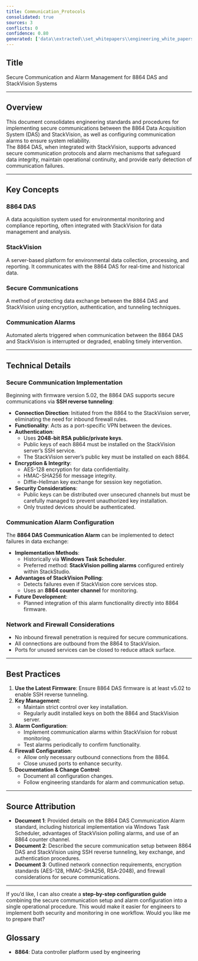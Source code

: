 ```yaml
---
title: Communication_Protocols
consolidated: true
sources: 3
conflicts: 0
confidence: 0.80
generated: ['data\\extracted\\set_whitepapers\\engineering_white_papers_WhitePapers_Alarms_EngineeringStandard-8864DASCommunicationAlarmmsg_208fb445.md', 'data\\extracted\\set_whitepapers\\engineering_white_papers_WhitePapers_SecureCommunication_SettingupSecureCommunicationsr4docx_3749cf68.md', 'data\\extracted\\set_whitepapers\\engineering_white_papers_WhitePapers_ServerMigration_ESCSecureCommunicationPortspdf_d3ae44db.md']  # This would be a timestamp
---
```


## Title
Secure Communication and Alarm Management for 8864 DAS and StackVision Systems

---

## Overview
This document consolidates engineering standards and procedures for implementing secure communications between the 8864 Data Acquisition System (DAS) and StackVision, as well as configuring communication alarms to ensure system reliability.  
The 8864 DAS, when integrated with StackVision, supports advanced secure communication protocols and alarm mechanisms that safeguard data integrity, maintain operational continuity, and provide early detection of communication failures.

---

## Key Concepts

### 8864 DAS
A data acquisition system used for environmental monitoring and compliance reporting, often integrated with StackVision for data management and analysis.

### StackVision
A server-based platform for environmental data collection, processing, and reporting. It communicates with the 8864 DAS for real-time and historical data.

### Secure Communications
A method of protecting data exchange between the 8864 DAS and StackVision using encryption, authentication, and tunneling techniques.

### Communication Alarms
Automated alerts triggered when communication between the 8864 DAS and StackVision is interrupted or degraded, enabling timely intervention.

---

## Technical Details

### Secure Communication Implementation
Beginning with firmware version 5.02, the 8864 DAS supports secure communications via **SSH reverse tunneling**:
- **Connection Direction**: Initiated from the 8864 to the StackVision server, eliminating the need for inbound firewall rules.
- **Functionality**: Acts as a port-specific VPN between the devices.
- **Authentication**:  
  - Uses **2048-bit RSA public/private keys**.
  - Public keys of each 8864 must be installed on the StackVision server’s SSH service.
  - The StackVision server’s public key must be installed on each 8864.
- **Encryption & Integrity**:  
  - AES-128 encryption for data confidentiality.
  - HMAC-SHA256 for message integrity.
  - Diffie-Hellman key exchange for session key negotiation.
- **Security Considerations**:  
  - Public keys can be distributed over unsecured channels but must be carefully managed to prevent unauthorized key installation.
  - Only trusted devices should be authenticated.

### Communication Alarm Configuration
The **8864 DAS Communication Alarm** can be implemented to detect failures in data exchange:
- **Implementation Methods**:
  - Historically via **Windows Task Scheduler**.
  - Preferred method: **StackVision polling alarms** configured entirely within StackStudio.
- **Advantages of StackVision Polling**:
  - Detects failures even if StackVision core services stop.
  - Uses an **8864 counter channel** for monitoring.
- **Future Development**:
  - Planned integration of this alarm functionality directly into 8864 firmware.

### Network and Firewall Considerations
- No inbound firewall penetration is required for secure communications.
- All connections are outbound from the 8864 to StackVision.
- Ports for unused services can be closed to reduce attack surface.

---

## Best Practices
1. **Use the Latest Firmware**: Ensure 8864 DAS firmware is at least v5.02 to enable SSH reverse tunneling.
2. **Key Management**:
   - Maintain strict control over key installation.
   - Regularly audit installed keys on both the 8864 and StackVision server.
3. **Alarm Configuration**:
   - Implement communication alarms within StackVision for robust monitoring.
   - Test alarms periodically to confirm functionality.
4. **Firewall Configuration**:
   - Allow only necessary outbound connections from the 8864.
   - Close unused ports to enhance security.
5. **Documentation & Change Control**:
   - Document all configuration changes.
   - Follow engineering standards for alarm and communication setup.

---

## Source Attribution
- **Document 1**: Provided details on the 8864 DAS Communication Alarm standard, including historical implementation via Windows Task Scheduler, advantages of StackVision polling alarms, and use of an 8864 counter channel.
- **Document 2**: Described the secure communication setup between 8864 DAS and StackVision using SSH reverse tunneling, key exchange, and authentication procedures.
- **Document 3**: Outlined network connection requirements, encryption standards (AES-128, HMAC-SHA256, RSA-2048), and firewall considerations for secure communications.

---

If you’d like, I can also create a **step-by-step configuration guide** combining the secure communication setup and alarm configuration into a single operational procedure. This would make it easier for engineers to implement both security and monitoring in one workflow. Would you like me to prepare that?

## Glossary

- **8864**: Data controller platform used by engineering
